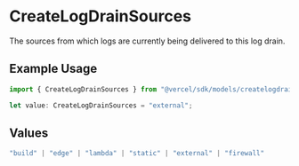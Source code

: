# CreateLogDrainSources

The sources from which logs are currently being delivered to this log drain.

## Example Usage

```typescript
import { CreateLogDrainSources } from "@vercel/sdk/models/createlogdrainop.js";

let value: CreateLogDrainSources = "external";
```

## Values

```typescript
"build" | "edge" | "lambda" | "static" | "external" | "firewall"
```